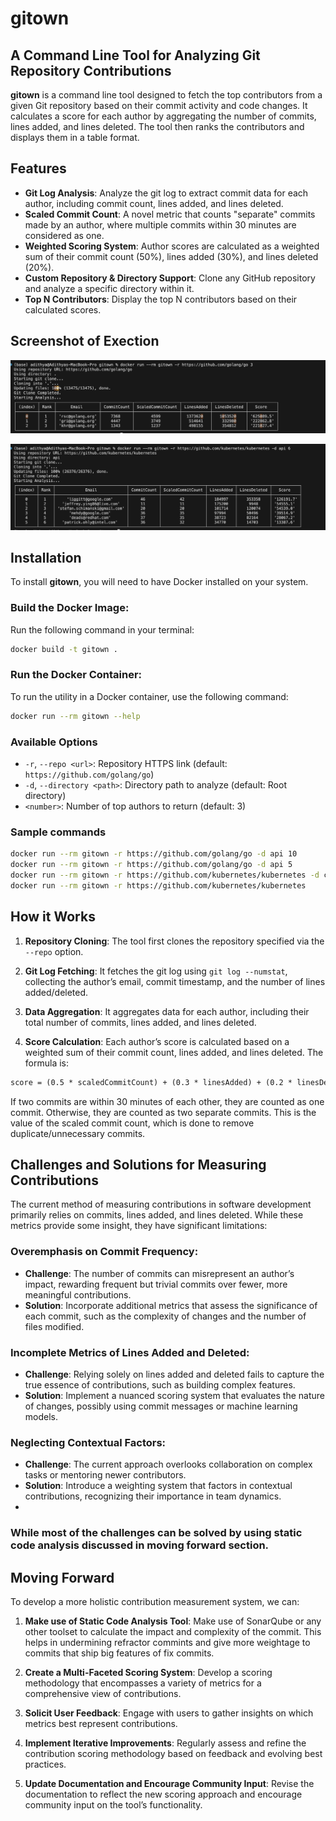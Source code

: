 # gitown

## A Command Line Tool for Analyzing Git Repository Contributions

**gitown** is a command line tool designed to fetch the top contributors from a given Git repository based on their commit activity and code changes. It calculates a score for each author by aggregating the number of commits, lines added, and lines deleted. The tool then ranks the contributors and displays them in a table format.

## Features

- **Git Log Analysis**: Analyze the git log to extract commit data for each author, including commit count, lines added, and lines deleted.
- **Scaled Commit Count**: A novel metric that counts "separate" commits made by an author, where multiple commits within 30 minutes are considered as one.
- **Weighted Scoring System**: Author scores are calculated as a weighted sum of their commit count (50%), lines added (30%), and lines deleted (20%).
- **Custom Repository & Directory Support**: Clone any GitHub repository and analyze a specific directory within it.
- **Top N Contributors**: Display the top N contributors based on their calculated scores.

## Screenshot of Exection

![Screenshot 1](screenshots/sc1.png)

![Screenshot 2](screenshots/sc2.png)

## Installation

To install **gitown**, you will need to have Docker installed on your system.

### Build the Docker Image:

Run the following command in your terminal:

```bash
docker build -t gitown .
```

### Run the Docker Container:
To run the utility in a Docker container, use the following command:
```bash
docker run --rm gitown --help
```

### Available Options

- `-r`, `--repo <url>`: Repository HTTPS link (default: `https://github.com/golang/go`)
- `-d`, `--directory <path>`: Directory path to analyze (default: Root directory)
- `<number>`: Number of top authors to return (default: 3)


### Sample commands
```bash
docker run --rm gitown -r https://github.com/golang/go -d api 10
docker run --rm gitown -r https://github.com/golang/go -d api 5
docker run --rm gitown -r https://github.com/kubernetes/kubernetes -d cluster 10
docker run --rm gitown -r https://github.com/kubernetes/kubernetes
```

## How it Works

1. **Repository Cloning**: The tool first clones the repository specified via the `--repo` option.

2. **Git Log Fetching**: It fetches the git log using `git log --numstat`, collecting the author’s email, commit timestamp, and the number of lines added/deleted.

3. **Data Aggregation**: It aggregates data for each author, including their total number of commits, lines added, and lines deleted.

4. **Score Calculation**: Each author’s score is calculated based on a weighted sum of their commit count, lines added, and lines deleted. 
 The formula is:
```latex
score = (0.5 * scaledCommitCount) + (0.3 * linesAdded) + (0.2 * linesDeleted)
```



   If two commits are within 30 minutes of each other, they are counted as one commit. Otherwise, they are counted as two separate commits. This is the value of the scaled commit count, which is done to remove duplicate/unnecessary commits.

## Challenges and Solutions for Measuring Contributions

The current method of measuring contributions in software development primarily relies on commits, lines added, and lines deleted. While these metrics provide some insight, they have significant limitations:

### Overemphasis on Commit Frequency:

- **Challenge**: The number of commits can misrepresent an author’s impact, rewarding frequent but trivial commits over fewer, more meaningful contributions.
- **Solution**: Incorporate additional metrics that assess the significance of each commit, such as the complexity of changes and the number of files modified.

### Incomplete Metrics of Lines Added and Deleted:

- **Challenge**: Relying solely on lines added and deleted fails to capture the true essence of contributions, such as building complex features.
- **Solution**: Implement a nuanced scoring system that evaluates the nature of changes, possibly using commit messages or machine learning models.

### Neglecting Contextual Factors:

- **Challenge**: The current approach overlooks collaboration on complex tasks or mentoring newer contributors.
- **Solution**: Introduce a weighting system that factors in contextual contributions, recognizing their importance in team dynamics.
- 
### While most of the challenges can be solved by using static code analysis discussed in moving forward section.
## Moving Forward

To develop a more holistic contribution measurement system, we can:

1. **Make use of Static Code Analysis Tool**: Make use of SonarQube or any other toolset to calculate the impact and complexity of the commit. This helps in undermining refractor commints and give more weightage to commits that ship big features of fix commits.

2. **Create a Multi-Faceted Scoring System**: Develop a scoring methodology that encompasses a variety of metrics for a comprehensive view of contributions.
  
3. **Solicit User Feedback**: Engage with users to gather insights on which metrics best represent contributions.

4. **Implement Iterative Improvements**: Regularly assess and refine the contribution scoring methodology based on feedback and evolving best practices.

5. **Update Documentation and Encourage Community Input**: Revise the documentation to reflect the new scoring approach and encourage community input on the tool’s functionality.
